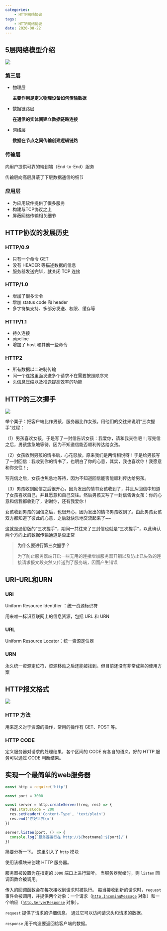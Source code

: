 ```yaml
---
categories:
    - HTTP网络协议
tags:
    - HTTP网络协议
date: 2020-08-22
---
```




## 5层网络模型介绍

![](https://s1.ax1x.com/2020/08/22/ddJajK.png)

### 第三层

* 物理层

  **主要作用是定义物理设备如何传输数据**

* 数据链路层

  **在通信的实体间建立数据链路连接**

* 网络层

  **数据在节点之间传输创建逻辑链路**



### 传输层

向用户提供可靠的端到端（End-to-End）服务

传输层向高层屏蔽了下层数据通信的细节



### 应用层

* 为应用软件提供了很多服务
* 构建与TCP协议之上
* 屏蔽网络传输相关细节

## HTTP协议的发展历史

### HTTP/0.9

- 只有一个命令 GET
- 没有 HEADER 等描述数据的信息
- 服务器发送完毕，就关闭 TCP 连接

### HTTP/1.0

- 增加了很多命令
- 增加 status code 和 header
- 多字符集支持、多部分发送、权限、缓存等

### HTTP/1.1

- 持久连接
- pipeline
- 增加了 host 和其他一些命令

### HTTP2

- 所有数据以二进制传输
- 同一个连接里面发送多个请求不在需要按照顺序来
- 头信息压缩以及推送提高效率的功能

## HTTP的三次握手

![](https://s1.ax1x.com/2020/08/22/ddJUc6.png)

举个栗子：把客户端比作男孩，服务器比作女孩。用他们的交往来说明“三次握手”过程：

（1）男孩喜欢女孩，于是写了一封信告诉女孩：我爱你，请和我交往吧！;写完信之后，男孩焦急地等待，因为不知道信能否顺利传达给女孩。

（2）女孩收到男孩的情书后，心花怒放，原来我们是两情相悦呀！于是给男孩写了一封回信：我收到你的情书了，也明白了你的心意，其实，我也喜欢你！我愿意和你交往！;

写完信之后，女孩也焦急地等待，因为不知道回信能否能顺利传达给男孩。

（3）男孩收到回信之后很开心，因为发出的情书女孩收到了，并且从回信中知道了女孩喜欢自己，并且愿意和自己交往。然后男孩又写了一封信告诉女孩：你的心意和信我都收到了，谢谢你，还有我爱你！

女孩收到男孩的回信之后，也很开心，因为发出的情书男孩收到了。由此男孩女孩双方都知道了彼此的心意，之后就快乐地交流起来了~~

这就是通俗版的“三次握手”，期间一共往来了三封信也就是“三次握手”，以此确认两个方向上的数据传输通道是否正常



> **为什么要进行第三次握手？**
>
> 为了防止服务器端开启一些无用的连接增加服务器开销以及防止已失效的连接请求报文段突然又传送到了服务端，因而产生错误

## URI-URL和URN

### URI

Uniform Resource Identifier ：统一资源标识符

用来唯一标识互联网上的信息资源，包括 URL 和 URN

### URL

Uniform Resource Locator：统一资源定位器

### URN

永久统一资源定位符，资源移动之后还能被找到。但目前还没有非常成熟的使用方案

## HTTP报文格式

![](https://s1.ax1x.com/2020/08/22/ddJN1x.png)

### HTTP 方法

用来定义对于资源的操作，常用的操作有 GET、POST 等。

### HTTP CODE

定义服务器对请求的处理结果，各个区间的 CODE 有各自的语义。好的 HTTP 服务可以通过 CODE 判断结果。

## 实现一个最简单的web服务器

```javascript
const http = require('http')

const port = 3000

const server = http.createServer((req, res) => {
  res.statusCode = 200
  res.setHeader('Content-Type', 'text/plain')
  res.end('你好世界\n')
})

server.listen(port, () => {
  console.log(`服务器运行在 http://${hostname}:${port}/`)
})
```

简要分析一下。 这里引入了 `http` 模块

使用该模块来创建 HTTP 服务器。

服务器被设置为在指定的 `3000` 端口上进行监听。 当服务器就绪时，则 `listen` 回调函数会被调用。

传入的回调函数会在每次接收到请求时被执行。 每当接收到新的请求时，`request` 事件会被调用，并提供两个对象：一个请求（[`http.IncomingMessage`](http://nodejs.cn/api/http.html#http_class_http_incomingmessage) 对象）和一个响应（[`http.ServerResponse`](http://nodejs.cn/api/http.html#http_class_http_serverresponse) 对象）。

`request` 提供了请求的详细信息。 通过它可以访问请求头和请求的数据。

`response` 用于构造要返回给客户端的数据。